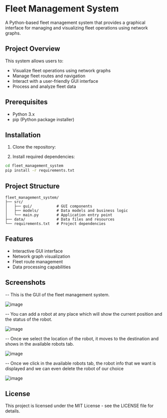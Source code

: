 # Fleet Management System

A Python-based fleet management system that provides a graphical interface for managing and visualizing fleet operations using network graphs.

## Project Overview

This system allows users to:

- Visualize fleet operations using network graphs
- Manage fleet routes and navigation
- Interact with a user-friendly GUI interface
- Process and analyze fleet data

## Prerequisites

- Python 3.x
- pip (Python package installer)

## Installation

1. Clone the repository:

3. Install required dependencies:

```bash
cd fleet_management_system
pip install -r requirements.txt
```

## Project Structure

```
fleet_management_system/
├── src/
│   ├── gui/           # GUI components
│   ├── models/        # Data models and business logic
│   └── main.py        # Application entry point
├── data/              # Data files and resources
└── requirements.txt   # Project dependencies
```

## Features

- Interactive GUI interface
- Network graph visualization
- Fleet route management
- Data processing capabilities

## Screenshots
-- This is the GUI of the fleet management system.

![image](https://github.com/user-attachments/assets/f14adac9-6d90-4f66-8460-05fc730cc1c1)

-- You can add a robot at any place which will show the current position and the status of the robot.

![image](https://github.com/user-attachments/assets/4110cba3-d0ae-40cb-82a9-d853d18e0b95)

-- Once we select the location of the robot, it moves to the destination and shows in the available robots tab.

![image](https://github.com/user-attachments/assets/f6a5f7b1-e194-4af9-8ae9-34cc62c71b4a)


-- Once we click in the available robots tab, the robot info that we want is displayed and we can even delete the robot of our choice

![image](https://github.com/user-attachments/assets/db330f91-8e59-483f-99ba-18092111b5dc)


## License

This project is licensed under the MIT License - see the LICENSE file for details.
